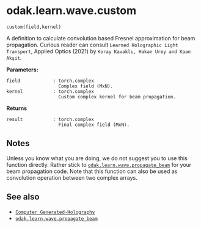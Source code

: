 # odak.learn.wave.custom

`custom(field,kernel)`

A definition to calculate convolution based Fresnel approximation for beam propagation. 
Curious reader can consult `Learned Holographic Light Transport`, Applied Optics (2021) by `Koray Kavaklı, Hakan Urey and Kaan Akşit`.

**Parameters:**

    field            : torch.complex
                       Complex field (MxN).
    kernel           : torch.complex
                       Custom complex kernel for beam propagation.
                       
**Returns**

    result           : torch.complex
                       Final complex field (MxN).

## Notes

Unless you know what you are doing, we do not suggest you to use this function directly. Rather stick to [`odak.learn.wave.propagate_beam`](propagate_beam.md) for  your beam propagation code. Note that this function can also be used as convolution operation between two complex arrays.

## See also

* [`Computer Generated-Holography`](../../../cgh.md)
* [`odak.learn.wave.propagate_beam`](propagate_beam.md)
